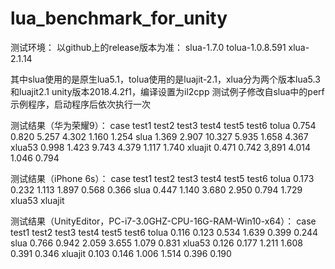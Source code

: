 # lua_benchmark_for_unity

测试环境：
以github上的release版本为准：
slua-1.7.0
tolua-1.0.8.591
xlua-2.1.14

其中slua使用的是原生lua5.1，tolua使用的是luajit-2.1，xlua分为两个版本lua5.3和luajit2.1
unity版本2018.4.2f1，编译设置为il2cpp
测试例子修改自slua中的perf示例程序，启动程序后依次执行一次

测试结果（华为荣耀9）：
case    test1   test2   test3   test4   test5   test6
tolua   0.754   0.820   5.257   4.302   1.160   1.254
slua    1.369   2.907   10.327  5.935   1.658   4.367
xlua53  0.998   1.423   9.743   4.379   1.117   1.740
xluajit 0.471   0.742   3,891   4.014   1.046   0.794

测试结果（iPhone 6s）：
case    test1   test2   test3   test4   test5   test6
tolua   0.173   0.232   1.113   1.897   0.568   0.366
slua    0.447   1.140   3.680   2.950   0.794   1.729
xlua53
xluajit

测试结果（UnityEditor，PC-i7-3.0GHZ-CPU-16G-RAM-Win10-x64）：
case    test1   test2   test3   test4   test5   test6
tolua   0.116   0.123   0.534   1.639   0.399   0.244
slua    0.766   0.942   2.059   3.655   1.079   0.831
xlua53  0.126   0.177   1.211   1.608   0.391   0.346
xluajit 0.103   0.146   1.006   1.514   0.396   0.190